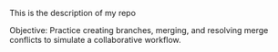 This is the description of my repo

Objective: Practice creating branches, merging, and resolving merge conflicts to simulate a collaborative workflow.
